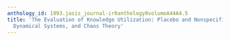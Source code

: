 ```yaml
---
anthology_id: 1993.jasis_journal-ir0anthology0volumeA44A4.5
title: 'The Evaluation of Knowledge Utilization: Placebo and Nonspecific Effects,
  Dynamical Systems, and Chaos Theory'
---
```

